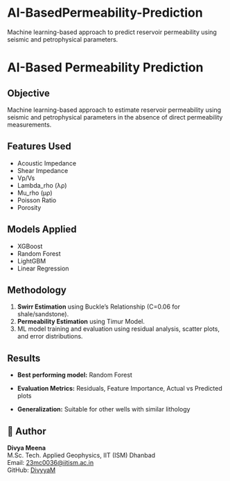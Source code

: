 # AI-BasedPermeability-Prediction
Machine learning-based approach to predict reservoir permeability using seismic and petrophysical parameters.
# AI-Based Permeability Prediction

##  Objective
Machine learning-based approach to estimate reservoir permeability using seismic and petrophysical parameters in the absence of direct permeability measurements.

##  Features Used
- Acoustic Impedance
- Shear Impedance
- Vp/Vs
- Lambda_rho (λρ)
- Mu_rho (μρ)
- Poisson Ratio
- Porosity

##  Models Applied
- XGBoost
- Random Forest
- LightGBM
- Linear Regression

##  Methodology
1. **Swirr Estimation** using Buckle’s Relationship (C=0.06 for shale/sandstone).
2. **Permeability Estimation** using Timur Model.
3. ML model training and evaluation using residual analysis, scatter plots, and error distributions.

## Results
- **Best performing model:** Random Forest

- **Evaluation Metrics:** Residuals, Feature Importance, Actual vs Predicted plots
- **Generalization:** Suitable for other wells with similar lithology


## 👤 Author
**Divya Meena**  
M.Sc. Tech. Applied Geophysics, IIT (ISM) Dhanbad  
Email: 23mc0036@iitism.ac.in  
GitHub: [DivyyaM](https://github.com/DivyyaM)
